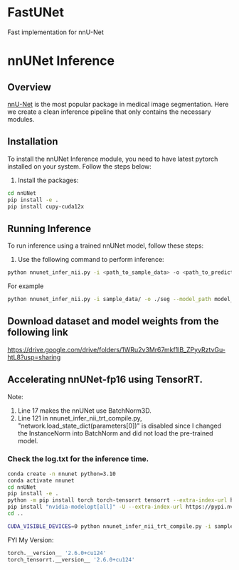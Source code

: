 # FastUNet
Fast implementation for nnU-Net

# nnUNet Inference

## Overview
[nnU-Net](https://github.com/MIC-DKFZ/nnUNet) is the most popular package in medical image segmentation. 
Here we create a clean inference pipeline that only contains the necessary modules. 

## Installation

To install the nnUNet Inference module, you need to have latest pytorch installed on your system. Follow the steps below:

1. Install the packages:
```bash
cd nnUNet
pip install -e .
pip install cupy-cuda12x
```


## Running Inference

To run inference using a trained nnUNet model, follow these steps:

1. Use the following command to perform inference:

```bash
python nnunet_infer_nii.py -i <path_to_sample_data> -o <path_to_predictions> --model_path <path_to_model_weight>
```

For example

```bash
python nnunet_infer_nii.py -i sample_data/ -o ./seg --model_path model_weight/nnUNetTrainerDA5__nnUNetPlans__3d_lowres/
```
## Download dataset and model weights from the following link
https://drive.google.com/drive/folders/1WRu2v3Mr67mkf1lB_ZPyvRztvGu-htL8?usp=sharing

## Accelerating nnUNet-fp16 using TensorRT. 
Note:
1. Line 17 makes the nnUNet use BatchNorm3D.
2. Line 121 in nnunet_infer_nii_trt_compile.py, "network.load_state_dict(parameters[0])" is disabled since I changed the InstanceNorm into BatchNorm and did not load the pre-trained model. 

### Check the log.txt for the inference time.
```bash
conda create -n nnunet python=3.10
conda activate nnunet
cd nnUNet
pip install -e .
python -m pip install torch torch-tensorrt tensorrt --extra-index-url https://download.pytorch.org/whl/cu124
pip install "nvidia-modelopt[all]" -U --extra-index-url https://pypi.nvidia.com
cd ..

CUDA_VISIBLE_DEVICES=0 python nnunet_infer_nii_trt_compile.py -i sample_data/ -o ./seg_trt --model_path model_weight/nnUNetTrainerDA5__nnUNetPlans__3d_lowres/ > log.txt 2>&1 
```

FYI My Version:
```bash
torch.__version__ '2.6.0+cu124'
torch_tensorrt.__version__ '2.6.0+cu124'
```

